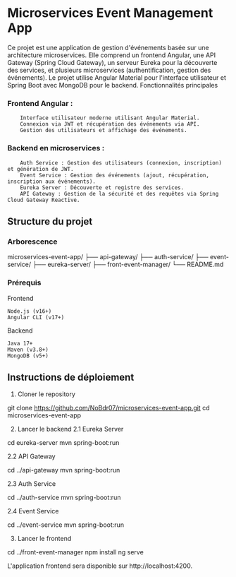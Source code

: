 # Microservices Event Management App

Ce projet est une application de gestion d'événements basée sur une architecture microservices. Elle comprend un frontend Angular, une API Gateway (Spring Cloud Gateway), un serveur Eureka pour la découverte des services, et plusieurs microservices (authentification, gestion des événements). Le projet utilise Angular Material pour l'interface utilisateur et Spring Boot avec MongoDB pour le backend.
Fonctionnalités principales

   ### Frontend Angular :
        Interface utilisateur moderne utilisant Angular Material.
        Connexion via JWT et récupération des événements via API.
        Gestion des utilisateurs et affichage des événements.

   ### Backend en microservices :
        Auth Service : Gestion des utilisateurs (connexion, inscription) et génération de JWT.
        Event Service : Gestion des événements (ajout, récupération, inscription aux événements).
        Eureka Server : Découverte et registre des services.
        API Gateway : Gestion de la sécurité et des requêtes via Spring Cloud Gateway Reactive.

## Structure du projet
### Arborescence

microservices-event-app/
├── api-gateway/
├── auth-service/
├── event-service/
├── eureka-server/
├── front-event-manager/
└── README.md

### Prérequis
Frontend

    Node.js (v16+)
    Angular CLI (v17+)

Backend

    Java 17+
    Maven (v3.8+)
    MongoDB (v5+)

## Instructions de déploiement
1. Cloner le repository

git clone https://github.com/NoBdr07/microservices-event-app.git
cd microservices-event-app

2. Lancer le backend
2.1 Eureka Server

cd eureka-server
mvn spring-boot:run

2.2 API Gateway

cd ../api-gateway
mvn spring-boot:run

2.3 Auth Service

cd ../auth-service
mvn spring-boot:run

2.4 Event Service

cd ../event-service
mvn spring-boot:run

3. Lancer le frontend

cd ../front-event-manager
npm install
ng serve

L'application frontend sera disponible sur http://localhost:4200.
